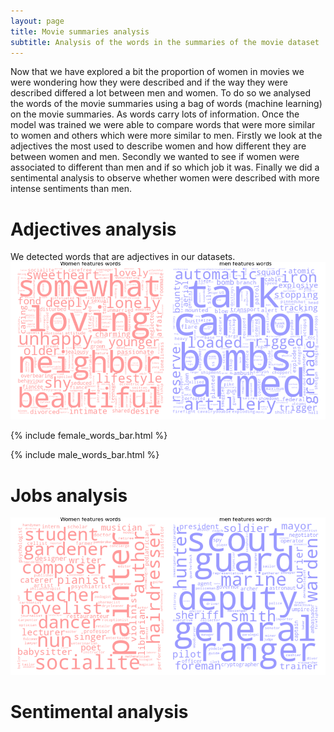 ```yaml
---
layout: page
title: Movie summaries analysis
subtitle: Analysis of the words in the summaries of the movie dataset
---
```


Now that we have explored a bit the proportion of women in movies we were wondering how they were described and if the way they were described differed a lot between men and women. To do so we analysed the words of the movie summaries using a bag of words (machine learning) on the movie summaries. As words carry lots of information. Once the model was trained we were able to compare words that were more similar to women and others which were more similar to men. 
Firstly we look at the adjectives the most used to describe women and how different they are between women and men. Secondly we wanted to see if women were associated to different than men and if so which job it was. Finally we did a sentimental analysis to observe whether women were described with more intense sentiments than men.

# Adjectives analysis


We detected words that are adjectives in our datasets.
![Adjectives with differences](figures/wordcloud_adjective_50.png)

{% include female_words_bar.html %}

{% include male_words_bar.html %}
# Jobs analysis

![Occupation that are most different between men and women](figures/wordcloud_occupations.png)
# Sentimental analysis
